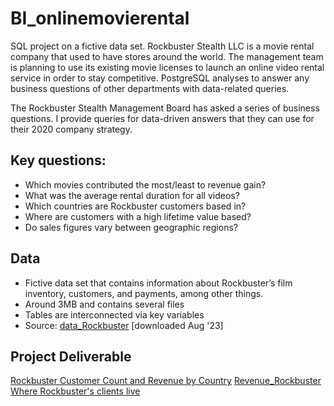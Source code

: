 # BI_onlinemovierental
SQL project on a fictive data set. Rockbuster Stealth LLC is a movie rental company that used to have stores around the world. The management team is planning to use its existing movie licenses to launch an online video rental service in order to stay competitive. PostgreSQL analyses to answer any business questions of other departments with data-related queries.

The Rockbuster Stealth Management Board has asked a series of business questions. I provide queries for data-driven answers that they can use for their 2020 company strategy. 
## Key questions:
- Which movies contributed the most/least to revenue gain?
- What was the average rental duration for all videos?
- Which countries are Rockbuster customers based in?
- Where are customers with a high lifetime value based?
- Do sales figures vary between geographic regions?

## Data
- Fictive data set that contains information about Rockbuster’s film inventory, customers, and payments, among other things.
- Around 3MB and contains several files
- Tables are interconnected via key variables
- Source: [data_Rockbuster](http://www.postgresqltutorial.com/wp-content/uploads/2019/05/dvdrental.zip) [downloaded Aug '23] 

## Project Deliverable
[Rockbuster Customer Count and Revenue by Country](https://public.tableau.com/views/RockbusterCustomerCountandRevenuebyCountry/Sheet1?:language=de-DE&:display_count=n&:origin=viz_share_link)
[Revenue_Rockbuster](https://public.tableau.com/views/Revenue_Rockbuster/Dashboard1?:language=de-DE&:display_count=n&:origin=viz_share_link)
[Where Rockbuster's clients live](https://public.tableau.com/views/WhereRockbustersclientslive/Dashboard1?:language=de-DE&:display_count=n&:origin=viz_share_link)
